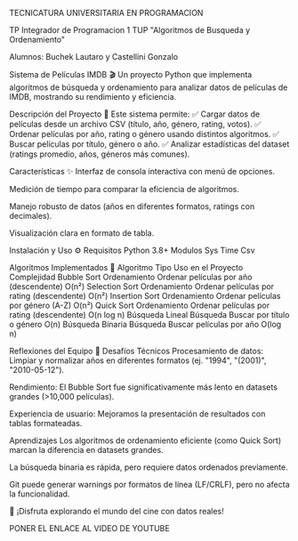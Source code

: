 TECNICATURA UNIVERSITARIA EN PROGRAMACION

TP Integrador de Programacion 1 TUP "Algoritmos de Busqueda y Ordenamiento"

Alumnos: Buchek Lautaro y Castellini Gonzalo


Sistema de Películas IMDB 🎬
Un proyecto Python que implementa algoritmos de búsqueda y ordenamiento para analizar datos de películas de IMDB, mostrando su rendimiento y eficiencia.


Descripción del Proyecto 📌
Este sistema permite:
✅ Cargar datos de películas desde un archivo CSV (título, año, género, rating, votos).
✅ Ordenar películas por año, rating o género usando distintos algoritmos.
✅ Buscar películas por título, género o año.
✅ Analizar estadísticas del dataset (ratings promedio, años, géneros más comunes).

Características ✨
  Interfaz de consola interactiva con menú de opciones.

  Medición de tiempo para comparar la eficiencia de algoritmos.

  Manejo robusto de datos (años en diferentes formatos, ratings con decimales).

  Visualización clara en formato de tabla.


Instalación y Uso ⚙️
  Requisitos
    Python 3.8+
  Modulos
    Sys
    Time
    Csv


Algoritmos Implementados 🧠
  Algoritmo	Tipo	Uso en el Proyecto	Complejidad
  Bubble Sort	Ordenamiento	Ordenar películas por año (descendente)	O(n²)
  Selection Sort	Ordenamiento	Ordenar películas por rating (descendente)	O(n²)
  Insertion Sort	Ordenamiento	Ordenar películas por género (A-Z)	O(n²)
  Quick Sort	Ordenamiento	Ordenar películas por rating (descendente)	O(n log n)
  Búsqueda Lineal	Búsqueda	Buscar por título o género	O(n)
  Búsqueda Binaria	Búsqueda	Buscar películas por año	O(log n)


Reflexiones del Equipo 💭
  Desafíos Técnicos
  Procesamiento de datos: Limpiar y normalizar años en diferentes formatos (ej. "1994", "(2001)", "2010-05-12").

  Rendimiento: El Bubble Sort fue significativamente más lento en datasets grandes (>10,000 películas).

  Experiencia de usuario: Mejoramos la presentación de resultados con tablas formateadas.

  Aprendizajes
  Los algoritmos de ordenamiento eficiente (como Quick Sort) marcan la diferencia en datasets grandes.

  La búsqueda binaria es rápida, pero requiere datos ordenados previamente.
    
  Git puede generar warnings por formatos de línea (LF/CRLF), pero no afecta la funcionalidad.



🎉 ¡Disfruta explorando el mundo del cine con datos reales!

PONER EL ENLACE AL VIDEO DE YOUTUBE


